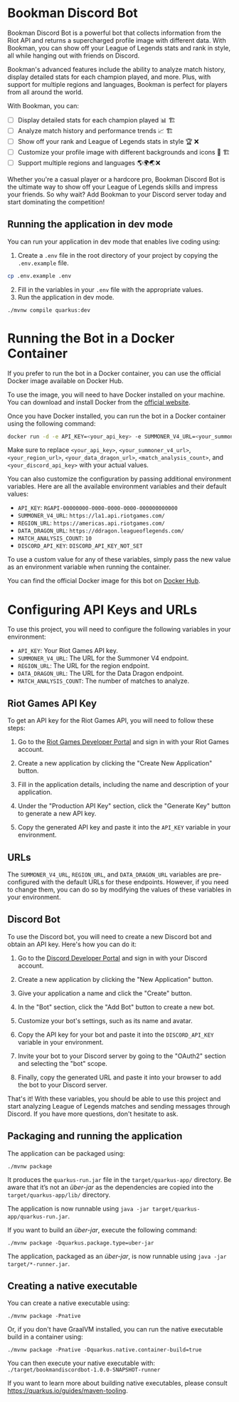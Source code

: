 # Bookman Discord Bot

Bookman Discord Bot is a powerful bot that collects information from the Riot API and returns a supercharged profile image with different data. With Bookman, you can show off your League of Legends stats and rank in style, all while hanging out with friends on Discord.

Bookman's advanced features include the ability to analyze match history, display detailed stats for each champion played, and more. Plus, with support for multiple regions and languages, Bookman is perfect for players from all around the world.

With Bookman, you can:

- [ ] Display detailed stats for each champion played 📊 🏗️
- [ ] Analyze match history and performance trends 📈 🏗️
- [ ] Show off your rank and League of Legends stats in style 🏆 ❌
- [ ] Customize your profile image with different backgrounds and icons 🎨 🏗️
- [ ] Support multiple regions and languages 🌎🌍🌏❌

Whether you're a casual player or a hardcore pro, Bookman Discord Bot is the ultimate way to show off your League of Legends skills and impress your friends. So why wait? Add Bookman to your Discord server today and start dominating the competition!

## Running the application in dev mode

You can run your application in dev mode that enables live coding using:

1. Create a `.env` file in the root directory of your project by copying the `.env.example` file.
 
```bash
cp .env.example .env
```
2. Fill in the variables in your `.env` file with the appropriate values.
3. Run the application in dev mode.
```shell script
./mvnw compile quarkus:dev
```
# Running the Bot in a Docker Container

If you prefer to run the bot in a Docker container, you can use the official Docker image available on Docker Hub.

To use the image, you will need to have Docker installed on your machine. You can download and install Docker from the [official website](https://www.docker.com/products/docker-desktop).

Once you have Docker installed, you can run the bot in a Docker container using the following command:
    
```bash
docker run -d -e API_KEY=<your_api_key> -e SUMMONER_V4_URL=<your_summoner_v4_url> -e REGION_URL=<your_region_url> -e DATA_DRAGON_URL=<your_data_dragon_url> -e MATCH_ANALYSIS_COUNT=<match_analysis_count> -e DISCORD_API_KEY=<your_discord_api_key> -e DISCORD_TEXT_CHANNEL=<your_discord_text_channel> bookmantasty/bookmandiscordbot:v0.0.1
``` 
Make sure to replace `<your_api_key>`, `<your_summoner_v4_url>`, `<your_region_url>`, `<your_data_dragon_url>`, `<match_analysis_count>`, and `<your_discord_api_key>` with your actual values.

You can also customize the configuration by passing additional environment variables. Here are all the available environment variables and their default values:

- `API_KEY`: `RGAPI-00000000-0000-0000-0000-000000000000`
- `SUMMONER_V4_URL`: `https://la1.api.riotgames.com/`
- `REGION_URL`: `https://americas.api.riotgames.com/`
- `DATA_DRAGON_URL`: `https://ddragon.leagueoflegends.com/`
- `MATCH_ANALYSIS_COUNT`: `10`
- `DISCORD_API_KEY`: `DISCORD_API_KEY_NOT_SET`

To use a custom value for any of these variables, simply pass the new value as an environment variable when running the container.

You can find the official Docker image for this bot on [Docker Hub](https://hub.docker.com/r/bookmantasty/bookmandiscordbot).





# Configuring API Keys and URLs

To use this project, you will need to configure the following variables in your environment:

- `API_KEY`: Your Riot Games API key.
- `SUMMONER_V4_URL`: The URL for the Summoner V4 endpoint.
- `REGION_URL`: The URL for the region endpoint.
- `DATA_DRAGON_URL`: The URL for the Data Dragon endpoint.
- `MATCH_ANALYSIS_COUNT`: The number of matches to analyze.


## Riot Games API Key

To get an API key for the Riot Games API, you will need to follow these steps:

1. Go to the [Riot Games Developer Portal](https://developer.riotgames.com/) and sign in with your Riot Games account.

2. Create a new application by clicking the "Create New Application" button.

3. Fill in the application details, including the name and description of your application.

4. Under the "Production API Key" section, click the "Generate Key" button to generate a new API key.

5. Copy the generated API key and paste it into the `API_KEY` variable in your environment.

## URLs

The `SUMMONER_V4_URL`, `REGION_URL`, and `DATA_DRAGON_URL` variables are pre-configured with the default URLs for these endpoints. However, if you need to change them, you can do so by modifying the values of these variables in your environment.

## Discord Bot

To use the Discord bot, you will need to create a new Discord bot and obtain an API key. Here's how you can do it:

1. Go to the [Discord Developer Portal](https://discord.com/developers/applications) and sign in with your Discord account.

2. Create a new application by clicking the "New Application" button.

3. Give your application a name and click the "Create" button.

4. In the "Bot" section, click the "Add Bot" button to create a new bot.

5. Customize your bot's settings, such as its name and avatar.

6. Copy the API key for your bot and paste it into the `DISCORD_API_KEY` variable in your environment.

7. Invite your bot to your Discord server by going to the "OAuth2" section and selecting the "bot" scope.

8. Finally, copy the generated URL and paste it into your browser to add the bot to your Discord server.

That's it! With these variables, you should be able to use this project and start analyzing League of Legends matches and sending messages through Discord. If you have more questions, don't hesitate to ask.


## Packaging and running the application

The application can be packaged using:
```shell script
./mvnw package
```
It produces the `quarkus-run.jar` file in the `target/quarkus-app/` directory.
Be aware that it’s not an _über-jar_ as the dependencies are copied into the `target/quarkus-app/lib/` directory.

The application is now runnable using `java -jar target/quarkus-app/quarkus-run.jar`.

If you want to build an _über-jar_, execute the following command:
```shell script
./mvnw package -Dquarkus.package.type=uber-jar
```

The application, packaged as an _über-jar_, is now runnable using `java -jar target/*-runner.jar`.

## Creating a native executable

You can create a native executable using: 
```shell script
./mvnw package -Pnative
```

Or, if you don't have GraalVM installed, you can run the native executable build in a container using: 
```shell script
./mvnw package -Pnative -Dquarkus.native.container-build=true
```

You can then execute your native executable with: `./target/bookmandiscordbot-1.0.0-SNAPSHOT-runner`

If you want to learn more about building native executables, please consult https://quarkus.io/guides/maven-tooling.

